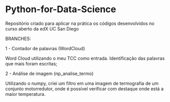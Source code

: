 # Python-for-Data-Science

Repositório criado para aplicar na prática os códigos desenvolvidos no curso aberto da edX UC San Diego

BRANCHES:

1 - Contador de palavras (WordCloud)

Word Cloud utilizando o meu TCC como entrada. Identificação das palavras que mais foram escritas;

2 - Análise de imagem (np_analise_termo)

Utilizando o numpy, criei um filtro em uma imagem de termografia de um conjunto motorredutor, onde é possível verificar
com destaque onde está a maior temperatura.

